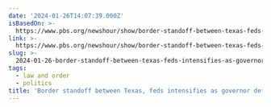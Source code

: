 ```yaml
---
date: '2024-01-26T14:07:39.000Z'
isBasedOn: >-
  https://www.pbs.org/newshour/show/border-standoff-between-texas-feds-intensifies-as-governor-defies-supreme-court-ruling
link: >-
  https://www.pbs.org/newshour/show/border-standoff-between-texas-feds-intensifies-as-governor-defies-supreme-court-ruling
slug: >-
  2024-01-26-border-standoff-between-texas-feds-intensifies-as-governor-defies-supreme
tags:
  - law and order
  - politics
title: 'Border standoff between Texas, feds intensifies as governor defies Supreme '
---
```


